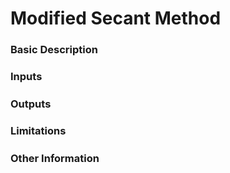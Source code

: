 # Modified Secant Method

### Basic Description

##### 

### Inputs

#####

### Outputs

#####

### Limitations

#####

### Other Information

#####

